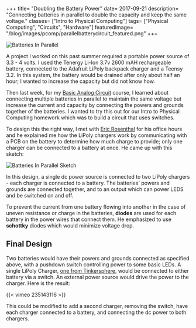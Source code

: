 +++
title= "Doubling the Battery Power"
date= 2017-09-21
description= "Connecting batteries in parallel to double the capacity and keep the same voltage."
classes= ["Intro to Physical Computing"]
tags= ["Physical Computing", "Circuits", "Hardware"]
featuredImage= "/blog/images/pcomp/parallelbatterycircuit_featured.png"
+++

![Batteries In Parallel](/blog/images/pcomp/parallelbatterycircuit.jpg)

A project I worked on this past summer required a portable power source of 3.3 - 4 volts. 
I used the Tenergy Li-Ion 3.7v 2600 mAH rechargeable battery, connected to the Adafruit LiPoly backpack charger and a Teensy 3.2. 
In this system, the battery would be drained after only about half an hour; I wanted to increase the capacity but did not know how.

Then last week, for my [Basic Analog Circuit](http://www.basicanalogcircuits.com/Syllabus.html) course, I learned about connecting multiple batteries in parallel
to maintain the same voltage but increase the current and capacity by connecting the powers and grounds together of the batteries.  I wanted to try this out for our Intro to Physical Computing homework which
was to build a circuit that uses switches.

To design this the right way, I met with [Eric Rosenthal](http://www.basicanalogcircuits.com/Instructor_Bio.html) for his office hours and he explained me how the LiPoly chargers work by communicating with a PCB on the battery to determine how much charge to provide; only one
charger can be connected to a battery at once.  He came up with this sketch:

![Batteries In Parallel Sketch](/blog/images/pcomp/parallelbatterysketch.jpg)

In this design, a single dc power source is connected to two LiPoly chargers - each charger is connected to a battery.  The batteries' powers and grounds are connected together, and to an output which can power LEDS and be switched on and off. 

To prevent the current from one battery flowing into another in the case of uneven resistance or charge in the batteries, **diodes** are used for each battery in the power wires that connect them.  He emphasized to use **schottky** diodes which would minimize voltage drop.

## Final Design

Two batteries would have their powers and grounds connected as specified above, with a pushdown switch controlling power to some basic LEDs. 
A single LiPoly Charger, [one from Tinkersphere](http://tinkersphere.com/power/1395-micro-usb-lipo-charger-board.html), would be connected to either battery via a switch. An external power source would drive the power to the charger.  Here is the result:

{{< vimeo 235143116 >}}

This could be modified to add a second charger, removing the switch, have each charger connected to a battery, and connecting the dc power to both chargers.
